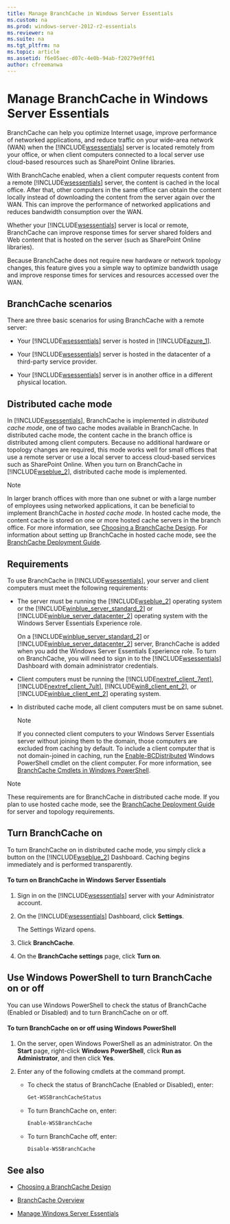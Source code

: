 ```yaml
---
title: Manage BranchCache in Windows Server Essentials
ms.custom: na
ms.prod: windows-server-2012-r2-essentials
ms.reviewer: na
ms.suite: na
ms.tgt_pltfrm: na
ms.topic: article
ms.assetid: f6e05aec-d07c-4e0b-94ab-f20279e9ffd1
author: cfreemanwa
---
```

# Manage BranchCache in Windows Server Essentials
BranchCache can help you optimize Internet usage, improve performance of networked applications, and reduce traffic on your wide\-area network \(WAN\) when the [!INCLUDE[wsessentials](../Token/wsessentials_md.md)] server is located remotely from your office, or when client computers connected to a local server use cloud\-based resources such as SharePoint Online libraries.  
  
With BranchCache enabled, when a client computer requests content from a remote [!INCLUDE[wsessentials](../Token/wsessentials_md.md)] server, the content is cached in the local office. After that, other computers in the same office can obtain the content locally instead of downloading the content from the server again over the WAN. This can improve the performance of networked applications and reduces bandwidth consumption over the WAN.  
  
Whether your [!INCLUDE[wsessentials](../Token/wsessentials_md.md)] server is local or remote, BranchCache can improve response times for server shared folders and Web content that is hosted on the server \(such as SharePoint Online libraries\).  
  
Because BranchCache does not require new hardware or network topology changes, this feature gives you a simple way to optimize bandwidth usage and improve response times for services and resources accessed over the WAN.  
  
## BranchCache scenarios  
There are three basic scenarios for using BranchCache with a remote server:  
  
-   Your [!INCLUDE[wsessentials](../Token/wsessentials_md.md)] server is hosted in [!INCLUDE[azure_1](../Token/azure_1_md.md)].  
  
-   Your [!INCLUDE[wsessentials](../Token/wsessentials_md.md)] server is hosted in the datacenter of a third\-party service provider.  
  
-   Your [!INCLUDE[wsessentials](../Token/wsessentials_md.md)] server is in another office in a different physical location.  
  
## Distributed cache mode  
In [!INCLUDE[wsessentials](../Token/wsessentials_md.md)], BranchCache is implemented in *distributed cache mode*, one of two cache modes available in BranchCache. In distributed cache mode, the content cache in the branch office is distributed among client computers. Because no additional hardware or topology changes are required, this mode works well for small offices that use a remote server or use a local server to access cloud\-based services such as SharePoint Online. When you turn on BranchCache in [!INCLUDE[wseblue_2](../Token/wseblue_2_md.md)], distributed cache mode is implemented.  
  
> [!NOTE]  
> In larger branch offices with more than one subnet or with a large number of employees using networked applications, it can be beneficial to implement BranchCache in *hosted cache mode*. In hosted cache mode, the content cache is stored on one or more hosted cache servers in the branch office. For more information, see [Choosing a BranchCache Design](../Topic/Choosing-a-BranchCache-Design_1.md). For information about setting up BranchCache in hosted cache mode, see the [BranchCache Deployment Guide](../Topic/BranchCache-Deployment-Guide.md).  
  
## Requirements  
To use BranchCache in [!INCLUDE[wsessentials](../Token/wsessentials_md.md)], your server and client computers must meet the following requirements:  
  
-   The server must be running the [!INCLUDE[wseblue_2](../Token/wseblue_2_md.md)] operating system or the [!INCLUDE[winblue_server_standard_2](../Token/winblue_server_standard_2_md.md)] or [!INCLUDE[winblue_server_datacenter_2](../Token/winblue_server_datacenter_2_md.md)] operating system with the Windows Server Essentials Experience role.  
  
    On a [!INCLUDE[winblue_server_standard_2](../Token/winblue_server_standard_2_md.md)] or [!INCLUDE[winblue_server_datacenter_2](../Token/winblue_server_datacenter_2_md.md)] server, BranchCache is added when you add the Windows Server Essentials Experience role. To turn on BranchCache, you will need to sign in to the [!INCLUDE[wsessentials](../Token/wsessentials_md.md)] Dashboard with domain administrator credentials.  
  
-   Client computers must be running the [!INCLUDE[nextref_client_7ent](../Token/nextref_client_7ent_md.md)], [!INCLUDE[nextref_client_7ult](../Token/nextref_client_7ult_md.md)], [!INCLUDE[win8_client_ent_2](../Token/win8_client_ent_2_md.md)], or [!INCLUDE[winblue_client_ent_2](../Token/winblue_client_ent_2_md.md)] operating system.  
  
-   In distributed cache mode, all client computers must be on same subnet.  
  
    > [!NOTE]  
    > If you connected client computers to your Windows Server Essentials server without joining them to the domain, those computers are excluded from caching by default. To include a client computer that is not domain\-joined in caching, run the [Enable\-BCDistributed](http://technet.microsoft.com/library/hh848398.aspx) Windows PowerShell cmdlet on the client computer. For more information, see [BranchCache Cmdlets in Windows PowerShell](http://technet.microsoft.com/library/hh848392.aspx).  
  
> [!NOTE]  
> These requirements are for BranchCache in distributed cache mode. If you plan to use hosted cache mode, see the [BranchCache Deployment Guide](../Topic/BranchCache-Deployment-Guide.md) for server and topology requirements.  
  
## Turn BranchCache on  
To turn BranchCache on in distributed cache mode, you simply click a button on the [!INCLUDE[wseblue_2](../Token/wseblue_2_md.md)] Dashboard. Caching begins immediately and is performed transparently.  
  
#### To turn on BranchCache in Windows Server Essentials  
  
1.  Sign in on the [!INCLUDE[wsessentials](../Token/wsessentials_md.md)] server with your Administrator account.  
  
2.  On the [!INCLUDE[wsessentials](../Token/wsessentials_md.md)] Dashboard, click **Settings**.  
  
    The Settings Wizard opens.  
  
3.  Click **BranchCache**.  
  
4.  On the **BranchCache settings** page, click **Turn on**.  
  
## Use Windows PowerShell to turn BranchCache on or off  
You can use Windows PowerShell to check the status of BranchCache \(Enabled or Disabled\) and to turn BranchCache on or off.  
  
#### To turn BranchCache on or off using Windows PowerShell  
  
1.  On the server, open Windows PowerShell as an administrator. On the **Start** page, right\-click **Windows PowerShell**, click **Run as Administrator**, and then click **Yes**.  
  
2.  Enter any of the following cmdlets at the command prompt.  
  
    -   To check the status of BranchCache \(Enabled or Disabled\), enter:  
  
        ```powershell  
        Get-WSSBranchCacheStatus  
        ```  
  
    -   To turn BranchCache on, enter:  
  
        ```powershell  
        Enable-WSSBranchCache  
        ```  
  
    -   To turn BranchCache off, enter:  
  
        ```powershell  
        Disable-WSSBranchCache  
        ```  
  
## See also  
  
-   [Choosing a BranchCache Design](../Topic/Choosing-a-BranchCache-Design_1.md)  
  
-   [BranchCache Overview](http://technet.microsoft.com/library/hh831696.aspx)  
  
-   [Manage Windows Server Essentials](../Topic/Manage-Windows-Server-Essentials.md)  
  
